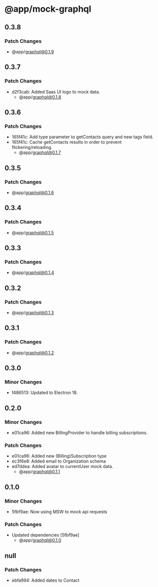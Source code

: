 # @app/mock-graphql

## 0.3.8

### Patch Changes

- @app/graphql@0.1.9

## 0.3.7

### Patch Changes

- d2f3cab: Added Saas UI logo to mock data.
  - @app/graphql@0.1.8

## 0.3.6

### Patch Changes

- 165f41c: Add type parameter to getContacts query and new tags field.
- 165f41c: Cache getContacts results in order to prevent flickering/reloading.
  - @app/graphql@0.1.7

## 0.3.5

### Patch Changes

- @app/graphql@0.1.6

## 0.3.4

### Patch Changes

- @app/graphql@0.1.5

## 0.3.3

### Patch Changes

- @app/graphql@0.1.4

## 0.3.2

### Patch Changes

- @app/graphql@0.1.3

## 0.3.1

### Patch Changes

- @app/graphql@0.1.2

## 0.3.0

### Minor Changes

- f486513: Updated to Electron 18.

## 0.2.0

### Minor Changes

- e01ca96: Added new BillingProvider to handle billing subscriptions.

### Patch Changes

- e01ca96: Added new (Billing)Subscription type
- ec3f6e8: Added email to Organization schema
- ed7ddea: Added avatar to currentUser mock data.
  - @app/graphql@0.1.1

## 0.1.0

### Minor Changes

- 5fbf9ae: Now using MSW to mock api requests

### Patch Changes

- Updated dependencies [5fbf9ae]
  - @app/graphql@0.1.0

## null

### Patch Changes

- ebfa994: Added dates to Contact
